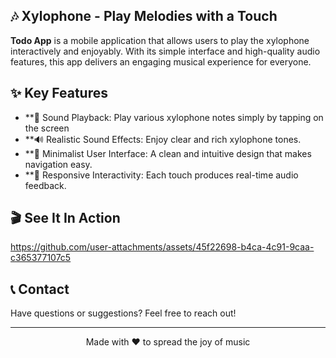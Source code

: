 ## 🎶 Xylophone - Play Melodies with a Touch

**Todo App** is a mobile application that allows users to play the xylophone interactively and enjoyably. With its simple interface and high-quality audio features, this app delivers an engaging musical experience for everyone.

## ✨ Key Features

- **🎵 Sound Playback: Play various xylophone notes simply by tapping on the screen
- **🔊 Realistic Sound Effects: Enjoy clear and rich xylophone tones.
- **🎨 Minimalist User Interface: A clean and intuitive design that makes navigation easy.
- **📱 Responsive Interactivity: Each touch produces real-time audio feedback.

## 🎬 See It In Action
https://github.com/user-attachments/assets/45f22698-b4ca-4c91-9caa-c365377107c5

## 📞 Contact

Have questions or suggestions? Feel free to reach out!

---

<p align="center">Made with ❤️ to spread the joy of music</p>



